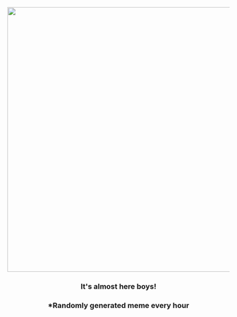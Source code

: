 <p align="center">
        <img src="https://i.redd.it/0mgy4jtp4kp91.jpg" width="600" height="600">
        </p>
        <h3 align="center">It's almost here boys!</h3>
        <h3 align="center">*Randomly generated meme every hour</h3>
    